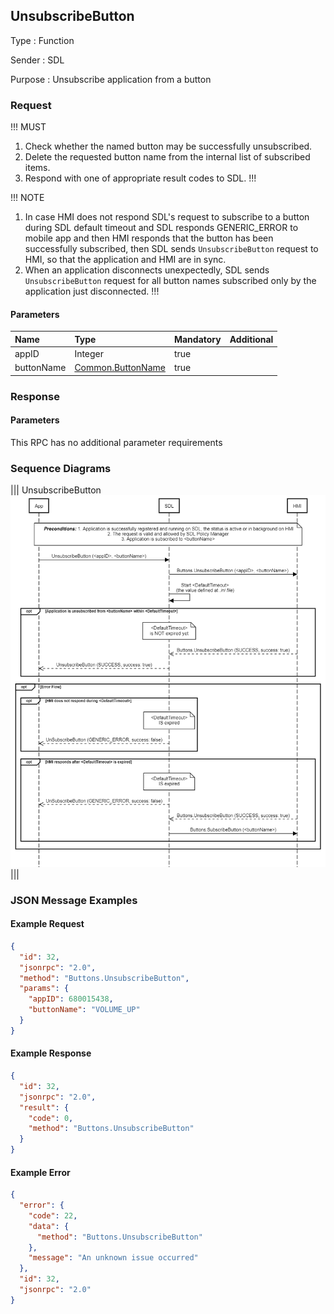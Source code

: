 ## UnsubscribeButton

Type
: Function  

Sender
: SDL

Purpose
: Unsubscribe application from a button

### Request

!!! MUST
1. Check whether the named button may be successfully unsubscribed.
2. Delete the requested button name from the internal list of subscribed items.
3. Respond with one of appropriate result codes to SDL.
!!!

!!! NOTE
1. In case HMI does not respond SDL's request to subscribe to a button during SDL default timeout 
and SDL responds GENERIC_ERROR to mobile app 
and then HMI responds that the button has been successfully subscribed, 
then SDL sends `UnsubscribeButton` request to HMI, so that the application and HMI are in sync.
2. When an application disconnects unexpectedly, SDL sends `UnsubscribeButton` request for all button names subscribed only by the application just disconnected.
!!!

#### Parameters

|Name|Type|Mandatory|Additional|
|:---|:---|:--------|:---------|
|appID|Integer|true||
|buttonName|[Common.ButtonName](../../common/enums/#buttonname)|true||

### Response

#### Parameters

This RPC has no additional parameter requirements

### Sequence Diagrams

|||
UnsubscribeButton
![UnsubscribeButton](./assets/UnsubscribeButton.png)
|||

### JSON Message Examples

#### Example Request

```json
{
  "id": 32,
  "jsonrpc": "2.0",
  "method": "Buttons.UnsubscribeButton",
  "params": {
    "appID": 680015438,
    "buttonName": "VOLUME_UP"
  }
}
```

#### Example Response

```json
{
  "id": 32,
  "jsonrpc": "2.0",
  "result": {
    "code": 0,
    "method": "Buttons.UnsubscribeButton"
  }
}
```

#### Example Error

```json
{
  "error": {
    "code": 22,
    "data": {
      "method": "Buttons.UnsubscribeButton"
    },
    "message": "An unknown issue occurred"
  },
  "id": 32,
  "jsonrpc": "2.0"
}
```
